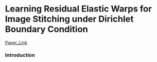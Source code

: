 # Learning Residual Elastic Warps for Image Stitching under Dirichlet Boundary Condition
[Paper_Link](https://arxiv.org/abs/2309.01406)
### Introduction
